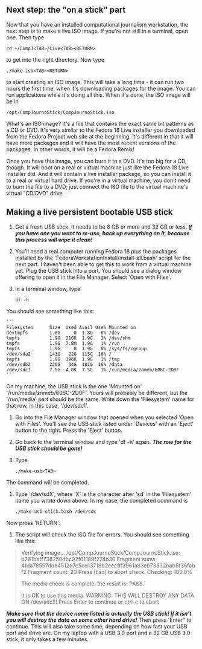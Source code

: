 ## Next step: the "on a stick" part

Now that you have an installed computational journalism workstation, the next step is to make a live ISO image. If you're not still in a terminal, open one. Then type

```
cd ~/CompJ<TAB>/Live<TAB><RETURN>
```
to get into the right directory. Now type

```
./make-iso<TAB><RETURN>
```
to start creating an ISO image. This will take a long time - it can run two hours the first time, when it's downloading packages for the image. You can run applications while it's doing all this. When it's done, the ISO image will be in

```
/opt/CompJournoStick/CompJournoStick.iso
```
What's an ISO image? It's a file that contains the exact same bit patterns as a CD or DVD. It's very similar to the Fedora 18 Live installer you downloaded from the Fedora Project web site at the beginning. It's different in that it will have more packages and it will have the most recent versions of the packages. In other words, it will be a Fedora Remix!

Once you have this image, you can burn it to a DVD. It's too big for a CD, though. It will boot on a real or virtual machine just like the Fedora 18 Live installer did. And it will contain a live installer package, so you can install it to a real or virtual hard drive. If you're in a virtual machine, you don't need to burn the file to a DVD; just connect the ISO file to the virtual machine's virtual "CD/DVD" drive.

## Making a live persistent bootable USB stick
1. Get a fresh USB stick. It needs to be 8 GB or more and 32 GB or less. ***If you have one you want to re-use, back up everything on it, because this process will wipe it clean!***
1. You'll need a real computer running Fedora 18 plus the packages installed by the 'FedoraWorkstationInstall/install-all.bash' script for the next part. I haven't been able to get this to work from a virtual machine yet. Plug the USB stick into a port. You should see a dialog window offering to open it in the File Manager. Select 'Open with Files'.
1. In a terminal window, type

    ```
    df -h
    ```
You should see something like this:

    ```
    Filesystem      Size  Used Avail Use% Mounted on
    devtmpfs        1.8G     0  1.8G   0% /dev
    tmpfs           1.9G  216K  1.9G   1% /dev/shm
    tmpfs           1.9G  7.8M  1.9G   1% /run
    tmpfs           1.9G     0  1.9G   0% /sys/fs/cgroup
    /dev/sda2       143G   22G  115G  16% /
    tmpfs           1.9G  396K  1.9G   1% /tmp
    /dev/sdb2       226G   34G  181G  16% /data
    /dev/sdc1       7.5G  4.0K  7.5G   1% /run/media/znmeb/606C-2D0F
    ```
On my machine, the USB stick is the one 'Mounted on' '/run/media/znmeb/606C-2D0F'. Yours will probably be different, but the '/run/media' part should be the same. Write down the 'Filesystem' name for that row, in this case, '/dev/sdc1'.
1. Go into the File Manager window that opened when you selected 'Open with Files'. You'll see the USB stick listed under 'Devices' with an 'Eject' button to the right. Press the 'Eject' button.
1. Go back to the terminal window and type 'df -h' again. ***The row for the USB stick should be gone!***
1. Type

    ```
    ./make-usb<TAB>
    ```
The command will be completed.
1. Type '/dev/sdX', where 'X' is the character after 'sd' in the 'Filesystem' name you wrote down above. In my case, the completed command is

    ```
    ./make-usb-stick.bash /dev/sdc
    ```
Now press 'RETURN'.
1. The script will check the ISO file for errors. You should see something like this:

> Verifying image...
> /opt/CompJournoStick/CompJournoStick.iso:   b281baff738250dbc92f01189f274b30
> Fragment sums: 4fda78557dde4512d7c5cd13718b2eec9f3961a83eb73832bab5f36fabf2
> Fragment count: 20
> Press [Esc] to abort check.
> Checking: 100.0%
> 
> The media check is complete, the result is: PASS.
> 
> It is OK to use this media.
> WARNING: THIS WILL DESTROY ANY DATA ON /dev/sdc!!!
> Press Enter to continue or ctrl-c to abort

***Make sure that the device name listed is actually the USB stick! If it isn't you will destroy the data on some other hard drive!*** Then press 'Enter" to continue. This will also take some time, depending on how fast your USB port and drive are. On my laptop with a USB 3.0 port and a 32 GB USB 3.0 stick, it only takes a few minutes.
